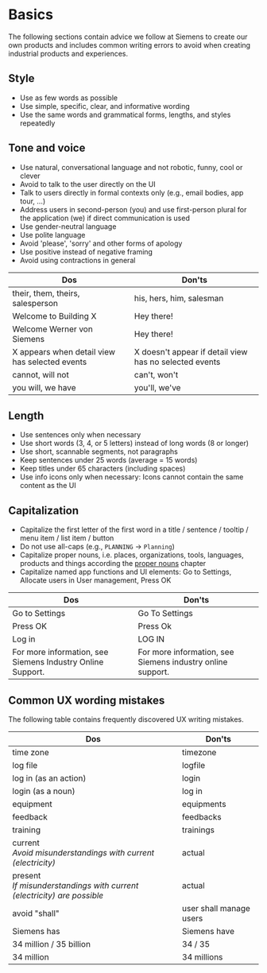 # Basics

The following sections contain advice we follow at Siemens to create our own products and includes common
writing errors to avoid when creating industrial products and experiences.

## Style

- Use as few words as possible
- Use simple, specific, clear, and informative wording
- Use the same words and grammatical forms, lengths, and styles repeatedly

## Tone and voice

- Use natural, conversational language and not robotic, funny, cool or clever
- Avoid to talk to the user directly on the UI
- Talk to users directly in formal contexts only (e.g., email bodies, app tour, …)
- Address users in second-person (you) and use first-person plural for the application (we) if direct communication is used
- Use gender-neutral language
- Use polite language
- Avoid 'please', 'sorry' and other forms of apology
- Use positive instead of negative framing
- Avoid using contractions in general

| Dos                                            | Don'ts                                                 |
|------------------------------------------------|--------------------------------------------------------|
| their, them, theirs, salesperson               | his, hers, him, salesman                               |
| Welcome to Building X                          | Hey there!                                             |
| Welcome Werner von Siemens                     | Hey there!                                             |
| X appears when detail view has selected events | X doesn't appear if detail view has no selected events |
| cannot, will not                               | can't, won't                                           |
| you will, we have                              | you'll, we've                                          |

## Length

- Use sentences only when necessary
- Use short words (3, 4, or 5 letters) instead of long words (8 or longer)
- Use short, scannable segments, not paragraphs
- Keep sentences under 25 words (average = 15 words)
- Keep titles under 65 characters (including spaces)
- Use info icons only when necessary: Icons cannot contain the same content as the UI

## Capitalization

- Capitalize the first letter of the first word in a title / sentence / tooltip / menu item / list item / button
- Do not use all-caps (e.g., `PLANNING` → `Planning`)
- Capitalize proper nouns, i.e. places, organizations, tools, languages, products and things according the [proper nouns](proper-nouns.md) chapter
- Capitalize named app functions and UI elements: Go to Settings, Allocate users in User management, Press OK

| Dos                                                        | Don'ts                                                     |
| -----------------------------------------------------------|------------------------------------------------------------|
| Go to Settings                                             | Go To Settings                                             |
| Press OK                                                   | Press Ok                                                   |
| Log in                                                     | LOG IN                                                     |
| For more information, see Siemens Industry Online Support. | For more information, see Siemens industry online support. |

## Common UX wording mistakes

The following table contains frequently discovered UX writing mistakes.

<!-- markdownlint-disable MD033 -->
| Dos                                                                       | Don'ts                  |
| --------------------------------------------------------------------------|-------------------------|
| time zone                                                                 | timezone                |
| log file                                                                  | logfile                 |
| log in (as an action)                                                     | login                   |
| login (as a noun)                                                         | log in                  |
| equipment                                                                 | equipments              |
| feedback                                                                  | feedbacks               |
| training                                                                  | trainings               |
| current<br>_Avoid misunderstandings with current (electricity)_           | actual                  |
| present<br>_If misunderstandings with current (electricity) are possible_ | actual                  |
| avoid "shall"                                                             | user shall manage users |
| Siemens has                                                               | Siemens have            |
| 34 million / 35 billion                                                   | 34 / 35                 |
| 34 million                                                                | 34 millions             |
<!-- markdownlint-enable MD033 -->
